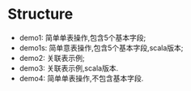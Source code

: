 
Structure
=========

- demo1: 简单单表操作,包含5个基本字段;
- demo1s: 简单意表操作,包含5个基本字段,scala版本;
- demo2: 关联表示例;
- demo3: 关联表示例,scala版本.
- demo4: 简单单表操作,不包含基本字段.


